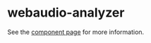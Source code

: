 webaudio-analyzer
================

See the [component page](http://sepans.github.io/webaudio-analyzer) for more information.


